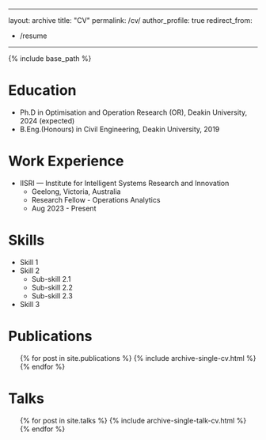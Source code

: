 

---
layout: archive
title: "CV"
permalink: /cv/
author_profile: true
redirect_from:
  - /resume
---

{% include base_path %}

Education
======
* Ph.D in Optimisation and Operation Research (OR), Deakin University, 2024 (expected)
* B.Eng.(Honours) in Civil Engineering, Deakin University, 2019

Work Experience
======
* IISRI — Institute for Intelligent Systems Research and Innovation
  * Geelong, Victoria, Australia
  * Research Fellow - Operations Analytics
  * Aug 2023 - Present

Skills
======
* Skill 1
* Skill 2
  * Sub-skill 2.1
  * Sub-skill 2.2
  * Sub-skill 2.3
* Skill 3

Publications
======
  <ul>{% for post in site.publications %}
    {% include archive-single-cv.html %}
  {% endfor %}</ul>
  
Talks
======
  <ul>{% for post in site.talks %}
    {% include archive-single-talk-cv.html %}
  {% endfor %}</ul>
